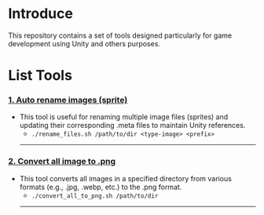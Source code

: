 # Introduce

This repository contains a set of tools designed particularly for game development using Unity and others purposes.

# List Tools

### [1. Auto rename images (sprite)](./auto_rename.sh)
- This tool is useful for renaming multiple image files (sprites) and updating their corresponding .meta files to maintain Unity references.
    - `./rename_files.sh /path/to/dir <type-image> <prefix>`
    ---

### [2. Convert all image to .png](./convert_all_to_png.sh)
- This tool converts all images in a specified directory from various formats (e.g., .jpg, .webp, etc.) to the .png format.
    - `./convert_all_to_png.sh /path/to/dir`
    ---